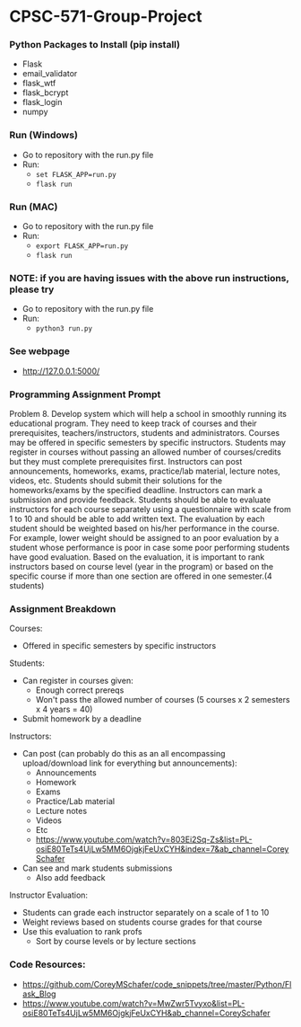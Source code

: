 # CPSC-571-Group-Project

### Python Packages to Install (pip install)
- Flask
- email_validator
- flask_wtf
- flask_bcrypt
- flask_login
- numpy

### Run (Windows)
- Go to repository with the run.py file
- Run:
    - ```set FLASK_APP=run.py```
    - ```flask run```
    
### Run (MAC)
- Go to repository with the run.py file
- Run:
    - ```export FLASK_APP=run.py```
    - ```flask run```
    
### NOTE: if you are having issues with the above run instructions, please try
- Go to repository with the run.py file
- Run:
    - ```python3 run.py```
   
### See webpage
- http://127.0.0.1:5000/

### Programming Assignment Prompt
Problem 8. Develop system which will help a school in smoothly running its educational program. They need to keep track
of courses and their prerequisites, teachers/instructors, students and administrators. Courses may be offered in specific 
semesters by specific instructors. Students may register in courses without passing an allowed number of courses/credits but
they must complete prerequisites first. Instructors can post announcements, homeworks, exams, practice/lab material, lecture
notes, videos, etc. Students should submit their solutions for the homeworks/exams by the specified deadline. Instructors
can mark a submission and provide feedback. Students should be able to evaluate instructors for each course separately using a
questionnaire with scale from 1 to 10 and should be able to add written text. The evaluation by each student should be weighted 
based on his/her performance in the course. For example, lower weight should be assigned to an poor evaluation by a student whose
performance is poor in case some poor performing students have good evaluation. Based on the evaluation, it is important to rank
instructors based on course level (year in the program) or based on the specific course if more than one section are offered in 
one semester.(4 students)

### Assignment Breakdown
Courses:
- Offered in specific semesters by specific instructors

Students:
- Can register in courses given:
    - Enough correct prereqs
    - Won't pass the allowed number of courses (5 courses x 2 semesters x 4 years = 40)
- Submit homework by a deadline

Instructors:
- Can post (can probably do this as an all encompassing upload/download link for everything but announcements):
    - Announcements
    - Homework
    - Exams
    - Practice/Lab material
    - Lecture notes
    - Videos
    - Etc
    - https://www.youtube.com/watch?v=803Ei2Sq-Zs&list=PL-osiE80TeTs4UjLw5MM6OjgkjFeUxCYH&index=7&ab_channel=CoreySchafer
- Can see and mark students submissions
    - Also add feedback
    
Instructor Evaluation:
- Students can grade each instructor separately on a scale of 1 to 10
- Weight reviews based on students course grades for that course
- Use this evaluation to rank profs
    - Sort by course levels or by lecture sections


### Code Resources:
- https://github.com/CoreyMSchafer/code_snippets/tree/master/Python/Flask_Blog
- https://www.youtube.com/watch?v=MwZwr5Tvyxo&list=PL-osiE80TeTs4UjLw5MM6OjgkjFeUxCYH&ab_channel=CoreySchafer
